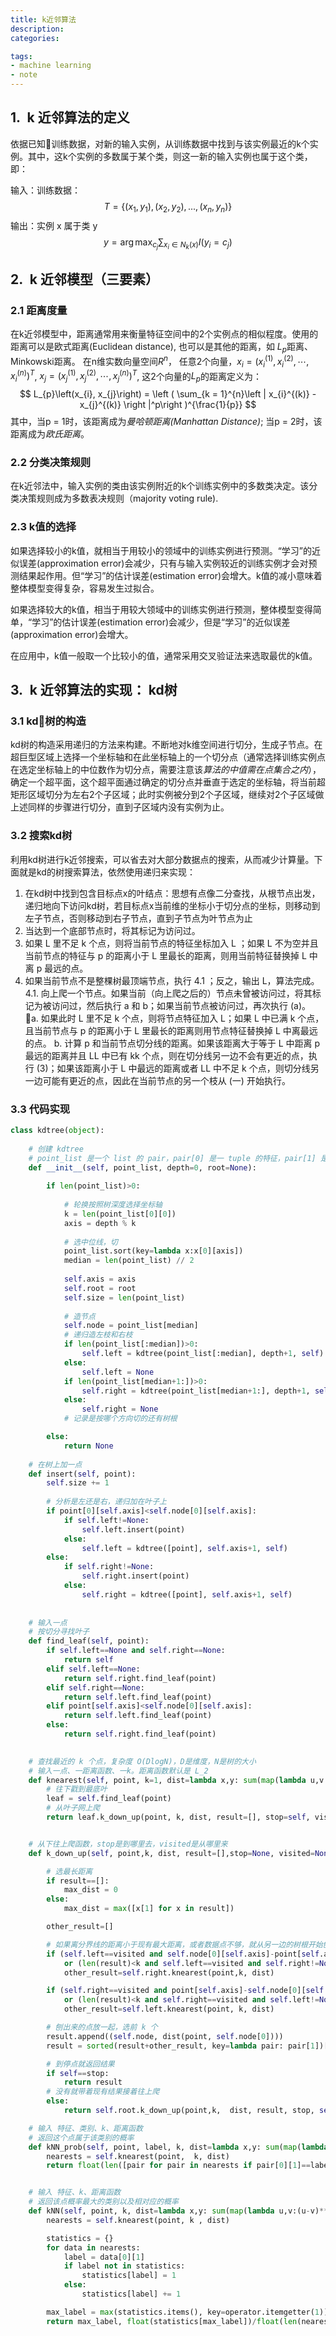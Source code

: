```yaml
---
title: k近邻算法
description: 
categories:

tags: 
- machine learning
- note
---
```

## 1.&ensp;k 近邻算法的定义
依据已知训练数据，对新的输入实例，从训练数据中找到与该实例最近的k个实例。其中，这k个实例的多数属于某个类，则这一新的输入实例也属于这个类，即：

输入：训练数据：
$$
T= \left \{ \left ( x_{1}, y_{1} \right ), \left ( x_{2}, y_{2} \right ),...,\left ( x_{n}, y_{n} \right )\right \}
$$
输出：实例 x 属于类 y
$$
y = \arg \max_{c_{j}}\sum_{x_{i}\in N_{k}(x)}I\left(y_{i} = c_ {j}\right)
$$

## 2.&ensp;k 近邻模型（三要素）
### 2.1 距离度量
在k近邻模型中，距离通常用来衡量特征空间中的2个实例点的相似程度。使用的距离可以是欧式距离(Euclidean distance), 也可以是其他的距离，如 $L_{p}$距离、Minkowski距离。 
在n维实数向量空间$R^n$， 任意2个向量，$x_{i} = (x_{i}^{(1)}, x_{i}^{(2)},\cdots,x_{i}^{(n)})^T$, $x_{j} = (x_{j}^{(1)}, x_{j}^{(2)},\cdots,x_{j}^{(n)})^T$, 这2个向量的$L_{p}$的距离定义为：
$$
L_{p}\left(x_{i}, x_{j}\right) = \left ( \sum_{k = 1}^{n}\left | x_{i}^{(k)} - x_{j}^{(k)} \right |^p\right )^{\frac{1}{p}}
$$
其中，当p = 1时，该距离成为*曼哈顿距离(Manhattan Distance)*; 当p = 2时，该距离成为*欧氏距离*。 
### 2.2 分类决策规则  
在k近邻法中，输入实例的类由该实例附近的k个训练实例中的多数类决定。该分类决策规则成为多数表决规则（majority voting rule).

### 2.3 k值的选择
如果选择较小的k值，就相当于用较小的领域中的训练实例进行预测。“学习”的近似误差(approximation error)会减少，只有与输入实例较近的训练实例才会对预测结果起作用。但“学习”的估计误差(estimation error)会增大。k值的减小意味着整体模型变得复杂，容易发生过拟合。

如果选择较大的k值，相当于用较大领域中的训练实例进行预测，整体模型变得简单，“学习”的估计误差(estimation error)会减少，但是“学习”的近似误差(approximation error)会增大。

在应用中，k值一般取一个比较小的值，通常采用交叉验证法来选取最优的k值。

## 3.&ensp;k 近邻算法的实现： kd树
### 3.1 kd树的构造
kd树的构造采用递归的方法来构建。不断地对k维空间进行切分，生成子节点。在超巨型区域上选择一个坐标轴和在此坐标轴上的一个切分点（通常选择训练实例点在选定坐标轴上的中位数作为切分点，需要注意该*算法的中值需在点集合之内*），确定一个超平面，这个超平面通过确定的切分点并垂直于选定的坐标轴，将当前超矩形区域切分为左右2个子区域；此时实例被分到2个子区域，继续对2个子区域做上述同样的步骤进行切分，直到子区域内没有实例为止。

### 3.2 搜索kd树
利用kd树进行k近邻搜索，可以省去对大部分数据点的搜索，从而减少计算量。下面就是kd的树搜索算法，依然使用递归来实现：
1. 在kd树中找到包含目标点x的叶结点：思想有点像二分查找，从根节点出发，递归地向下访问kd树，若目标点x当前维的坐标小于切分点的坐标，则移动到左子节点，否则移动到右子节点，直到子节点为叶节点为止
2. 当达到一个底部节点时，将其标记为访问过。
3. 如果 L 里不足 k 个点，则将当前节点的特征坐标加入 L ；如果 L 不为空并且当前节点的特征与 p 的距离小于 L 里最长的距离，则用当前特征替换掉 L 中离 p 最远的点。
4. 如果当前节点不是整棵树最顶端节点，执行 4.1 ；反之，输出 L，算法完成。
4.1. 向上爬一个节点。如果当前（向上爬之后的）节点未曾被访问过，将其标记为被访问过，然后执行 a 和 b；如果当前节点被访问过，再次执行 (a)。
a. 如果此时 L 里不足 k 个点，则将节点特征加入 L；如果 L 中已满 k 个点，且当前节点与 p 的距离小于 L 里最长的距离则用节点特征替换掉 L 中离最远的点。
b. 计算 p 和当前节点切分线的距离。如果该距离大于等于 L 中距离 p 最远的距离并且 LL 中已有 kk 个点，则在切分线另一边不会有更近的点，执行 (3)；如果该距离小于 L 中最远的距离或者 LL 中不足 k 个点，则切分线另一边可能有更近的点，因此在当前节点的另一个枝从 (一) 开始执行。

### 3.3 代码实现
```python
class kdtree(object):
    
    # 创建 kdtree 
    # point_list 是一个 list 的 pair，pair[0] 是一 tuple 的特征，pair[1] 是类别
    def __init__(self, point_list, depth=0, root=None):
        
        if len(point_list)>0:
            
            # 轮换按照树深度选择坐标轴
            k = len(point_list[0][0])
            axis = depth % k
            
            # 选中位线，切
            point_list.sort(key=lambda x:x[0][axis])
            median = len(point_list) // 2
            
            self.axis = axis
            self.root = root
            self.size = len(point_list)
            
            # 造节点
            self.node = point_list[median]
            # 递归造左枝和右枝
            if len(point_list[:median])>0:
                self.left = kdtree(point_list[:median], depth+1, self)
            else:
                self.left = None
            if len(point_list[median+1:])>0:
                self.right = kdtree(point_list[median+1:], depth+1, self)
            else:
                self.right = None
            # 记录是按哪个方向切的还有树根

        else:
            return None
    
    # 在树上加一点
    def insert(self, point):
        self.size += 1
        
        # 分析是左还是右，递归加在叶子上
        if point[0][self.axis]<self.node[0][self.axis]:
            if self.left!=None:
                self.left.insert(point)
            else:
                self.left = kdtree([point], self.axis+1, self)
        else:
            if self.right!=None:
                self.right.insert(point)
            else:
                self.right = kdtree([point], self.axis+1, self)
            
            
    # 输入一点
    # 按切分寻找叶子
    def find_leaf(self, point):
        if self.left==None and self.right==None:
            return self
        elif self.left==None:
            return self.right.find_leaf(point)
        elif self.right==None:
            return self.left.find_leaf(point)
        elif point[self.axis]<self.node[0][self.axis]:
            return self.left.find_leaf(point)
        else:
            return self.right.find_leaf(point)
        

    # 查找最近的 k 个点，复杂度 O(DlogN)，D是维度，N是树的大小
    # 输入一点、一距离函数、一k。距离函数默认是 L_2
    def knearest(self, point, k=1, dist=lambda x,y: sum(map(lambda u,v:(u-v)**2,x,y))):
        # 往下戳到最底叶
        leaf = self.find_leaf(point)
        # 从叶子网上爬
        return leaf.k_down_up(point, k, dist, result=[], stop=self, visited=None)


    # 从下往上爬函数，stop是到哪里去，visited是从哪里来
    def k_down_up(self, point,k, dist, result=[],stop=None, visited=None):

        # 选最长距离
        if result==[]:
            max_dist = 0
        else:
            max_dist = max([x[1] for x in result])

        other_result=[]

        # 如果离分界线的距离小于现有最大距离，或者数据点不够，就从另一边的树根开始刨
        if (self.left==visited and self.node[0][self.axis]-point[self.axis]<max_dist and self.right!=None)\
            or (len(result)<k and self.left==visited and self.right!=None):
            other_result=self.right.knearest(point,k, dist)

        if (self.right==visited and point[self.axis]-self.node[0][self.axis]<max_dist and self.left!=None)\
            or (len(result)<k and self.right==visited and self.left!=None):
            other_result=self.left.knearest(point, k, dist)

        # 刨出来的点放一起，选前 k 个
        result.append((self.node, dist(point, self.node[0])))
        result = sorted(result+other_result, key=lambda pair: pair[1])[:k]

        # 到停点就返回结果
        if self==stop:
            return result
        # 没有就带着现有结果接着往上爬
        else:
            return self.root.k_down_up(point,k,  dist, result, stop, self)

    # 输入 特征、类别、k、距离函数
    # 返回这个点属于该类别的概率
    def kNN_prob(self, point, label, k, dist=lambda x,y: sum(map(lambda u,v:(u-v)**2,x,y))):
        nearests = self.knearest(point,  k, dist)
        return float(len([pair for pair in nearests if pair[0][1]==label]))/float(len(nearests))


    # 输入 特征、k、距离函数
    # 返回该点概率最大的类别以及相对应的概率
    def kNN(self, point, k, dist=lambda x,y: sum(map(lambda u,v:(u-v)**2,x,y))):
        nearests = self.knearest(point, k , dist)

        statistics = {}
        for data in nearests:
            label = data[0][1]
            if label not in statistics: 
                statistics[label] = 1
            else:
                statistics[label] += 1

        max_label = max(statistics.items(), key=operator.itemgetter(1))[0]
        return max_label, float(statistics[max_label])/float(len(nearests))
```